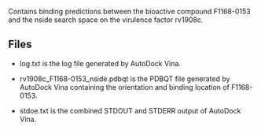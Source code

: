 Contains binding predictions between the bioactive compound F1168-0153 and the nside search space on the virulence factor rv1908c.

## Files

- log.txt is the log file generated by AutoDock Vina.

- rv1908c_F1168-0153_nside.pdbqt is the PDBQT file generated by AutoDock Vina containing the orientation and binding location of F1168-0153.

- stdoe.txt is the combined STDOUT and STDERR output of AutoDock Vina.

